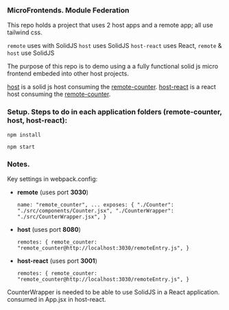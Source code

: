 ### MicroFrontends. Module Federation

This repo holds a project that uses 2 host apps and a remote app; all use tailwind css.

`remote` uses with SolidJS
`host` uses SolidJS
`host-react` uses React, `remote` & `host` use SolidJS

The purpose of this repo is to demo using a a fully functional solid js micro frontend embeded into other host projects.

[host](http://localhost:8080/) is a solid js host consuming the [remote-counter]().
[host-react](http://localhost:3001/) is a react host consuming the [remote-counter]().

### Setup. Steps to do in each application folders (remote-counter, host, host-react):

`npm install`

`npm start`

### Notes.

Key settings in webpack.config:

- **remote** (uses port **3030**)

  `
    name: "remote_counter",
    ...
    exposes: {
      "./Counter": "./src/components/Counter.jsx",
      "./CounterWrapper": "./src/CounterWrapper.jsx",
    }
  `

- **host** (uses port **8080**)

  `
    remotes: {
      remote_counter: "remote_counter@http://localhost:3030/remoteEntry.js",
    }
  `
- **host-react** (uses port **3001**)

  `
    remotes: {
      remote_counter: "remote_counter@http://localhost:3030/remoteEntry.js",
    }
  `
  

CounterWrapper is needed to be able to use SolidJS in a React application. consumed in App.jsx in host-react.
